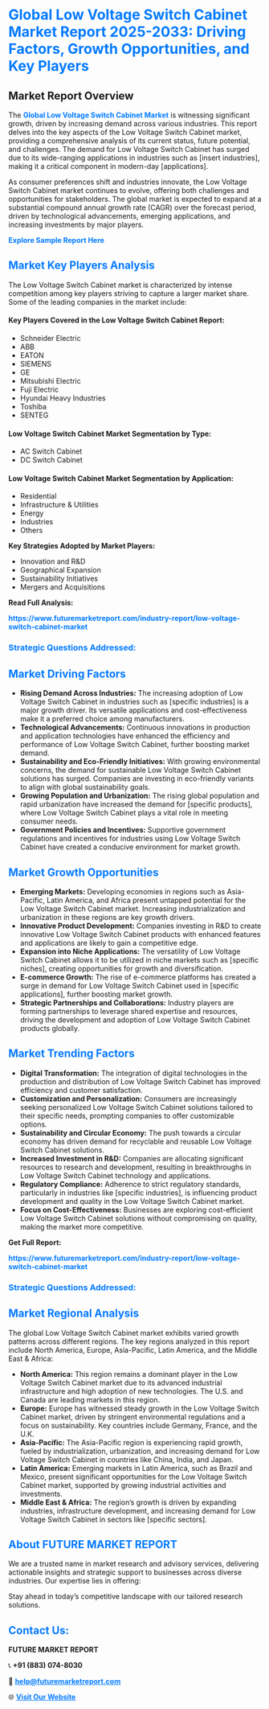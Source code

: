 <h1 style="color: #007BFF;">Global Low Voltage Switch Cabinet Market Report 2025-2033: Driving Factors, Growth Opportunities, and Key Players</h1>

<section id="overview">
<h2>Market Report Overview</h2>
<p>The <a href="https://www.futuremarketreport.com/industry-report/low-voltage-switch-cabinet-market" style="color: #007BFF; text-decoration: none;"><strong>Global Low Voltage Switch Cabinet Market</strong></a> is witnessing significant growth, driven by increasing demand across various industries. This report delves into the key aspects of the Low Voltage Switch Cabinet market, providing a comprehensive analysis of its current status, future potential, and challenges. The demand for Low Voltage Switch Cabinet has surged due to its wide-ranging applications in industries such as [insert industries], making it a critical component in modern-day [applications].</p>
<p>As consumer preferences shift and industries innovate, the Low Voltage Switch Cabinet market continues to evolve, offering both challenges and opportunities for stakeholders. The global market is expected to expand at a substantial compound annual growth rate (CAGR) over the forecast period, driven by technological advancements, emerging applications, and increasing investments by major players.</p>
</section>

<section id="overview">
<p><a href="https://www.futuremarketreport.com/request-sample/reportId=53158" style="color: #007BFF; text-decoration: none;"><strong>Explore Sample Report Here</strong></a></p>
</section>

<section id="key-players">
<h2 style="color: #007BFF;">Market Key Players Analysis</h2>
<p>The Low Voltage Switch Cabinet market is characterized by intense competition among key players striving to capture a larger market share. Some of the leading companies in the market include:</p>
<h4>Key Players Covered in the Low Voltage Switch Cabinet Report:</h4>
<ul><li>Schneider Electric</li><li>ABB</li><li>EATON</li><li>SIEMENS</li><li>GE</li><li>Mitsubishi Electric</li><li>Fuji Electric</li><li>Hyundai Heavy Industries</li><li>Toshiba</li><li>SENTEG</li></ul>
<h4>Low Voltage Switch Cabinet Market Segmentation by Type:</h4>
<ul><li>AC Switch Cabinet</li><li>DC Switch Cabinet</li></ul>

<h4>Low Voltage Switch Cabinet Market Segmentation by Application:</h4>
<ul><li>Residential</li><li>Infrastructure &amp; Utilities</li><li>Energy</li><li>Industries</li><li>Others</li></ul>
<p><strong>Key Strategies Adopted by Market Players:</strong></p>
<ul>
<li>Innovation and R&D</li>
<li>Geographical Expansion</li>
<li>Sustainability Initiatives</li>
<li>Mergers and Acquisitions</li>
</ul>
</section>

<section>
<p><strong>Read Full Analysis: </strong></p><a href="https://www.futuremarketreport.com/industry-report/low-voltage-switch-cabinet-market" style="color: #007BFF; text-decoration: none;"><strong>https://www.futuremarketreport.com/industry-report/low-voltage-switch-cabinet-market</strong></a>
<h3 style="color: #007BFF;">Strategic Questions Addressed:</h3>
</section>

<section id="driving-factors">
<h2 style="color: #007BFF;">Market Driving Factors</h2>
<ul>
<li><strong>Rising Demand Across Industries:</strong> The increasing adoption of Low Voltage Switch Cabinet in industries such as [specific industries] is a major growth driver. Its versatile applications and cost-effectiveness make it a preferred choice among manufacturers.</li>
<li><strong>Technological Advancements:</strong> Continuous innovations in production and application technologies have enhanced the efficiency and performance of Low Voltage Switch Cabinet, further boosting market demand.</li>
<li><strong>Sustainability and Eco-Friendly Initiatives:</strong> With growing environmental concerns, the demand for sustainable Low Voltage Switch Cabinet solutions has surged. Companies are investing in eco-friendly variants to align with global sustainability goals.</li>
<li><strong>Growing Population and Urbanization:</strong> The rising global population and rapid urbanization have increased the demand for [specific products], where Low Voltage Switch Cabinet plays a vital role in meeting consumer needs.</li>
<li><strong>Government Policies and Incentives:</strong> Supportive government regulations and incentives for industries using Low Voltage Switch Cabinet have created a conducive environment for market growth.</li>
</ul>
</section>

<section id="growth-opportunities">
<h2 style="color: #007BFF;">Market Growth Opportunities</h2>
<ul>
<li><strong>Emerging Markets:</strong> Developing economies in regions such as Asia-Pacific, Latin America, and Africa present untapped potential for the Low Voltage Switch Cabinet market. Increasing industrialization and urbanization in these regions are key growth drivers.</li>
<li><strong>Innovative Product Development:</strong> Companies investing in R&D to create innovative Low Voltage Switch Cabinet products with enhanced features and applications are likely to gain a competitive edge.</li>
<li><strong>Expansion into Niche Applications:</strong> The versatility of Low Voltage Switch Cabinet allows it to be utilized in niche markets such as [specific niches], creating opportunities for growth and diversification.</li>
<li><strong>E-commerce Growth:</strong> The rise of e-commerce platforms has created a surge in demand for Low Voltage Switch Cabinet used in [specific applications], further boosting market growth.</li>
<li><strong>Strategic Partnerships and Collaborations:</strong> Industry players are forming partnerships to leverage shared expertise and resources, driving the development and adoption of Low Voltage Switch Cabinet products globally.</li>
</ul>
</section>

<section id="trending-factors">
<h2 style="color: #007BFF;">Market Trending Factors</h2>
<ul>
<li><strong>Digital Transformation:</strong> The integration of digital technologies in the production and distribution of Low Voltage Switch Cabinet has improved efficiency and customer satisfaction.</li>
<li><strong>Customization and Personalization:</strong> Consumers are increasingly seeking personalized Low Voltage Switch Cabinet solutions tailored to their specific needs, prompting companies to offer customizable options.</li>
<li><strong>Sustainability and Circular Economy:</strong> The push towards a circular economy has driven demand for recyclable and reusable Low Voltage Switch Cabinet solutions.</li>
<li><strong>Increased Investment in R&D:</strong> Companies are allocating significant resources to research and development, resulting in breakthroughs in Low Voltage Switch Cabinet technology and applications.</li>
<li><strong>Regulatory Compliance:</strong> Adherence to strict regulatory standards, particularly in industries like [specific industries], is influencing product development and quality in the Low Voltage Switch Cabinet market.</li>
<li><strong>Focus on Cost-Effectiveness:</strong> Businesses are exploring cost-efficient Low Voltage Switch Cabinet solutions without compromising on quality, making the market more competitive.</li>
</ul>
</section>

<section>
<p><strong>Get Full Report: </strong></p><a href="https://www.futuremarketreport.com/industry-report/low-voltage-switch-cabinet-market" style="color: #007BFF; text-decoration: none;"><strong>https://www.futuremarketreport.com/industry-report/low-voltage-switch-cabinet-market</strong></a>
<h3 style="color: #007BFF;">Strategic Questions Addressed:</h3>
</section>


<section id="regional-analysis">
<h2 style="color: #007BFF;">Market Regional Analysis</h2>
<p>The global Low Voltage Switch Cabinet market exhibits varied growth patterns across different regions. The key regions analyzed in this report include North America, Europe, Asia-Pacific, Latin America, and the Middle East & Africa:</p>
<ul>
<li><strong>North America:</strong> This region remains a dominant player in the Low Voltage Switch Cabinet market due to its advanced industrial infrastructure and high adoption of new technologies. The U.S. and Canada are leading markets in this region.</li>
<li><strong>Europe:</strong> Europe has witnessed steady growth in the Low Voltage Switch Cabinet market, driven by stringent environmental regulations and a focus on sustainability. Key countries include Germany, France, and the U.K.</li>
<li><strong>Asia-Pacific:</strong> The Asia-Pacific region is experiencing rapid growth, fueled by industrialization, urbanization, and increasing demand for Low Voltage Switch Cabinet in countries like China, India, and Japan.</li>
<li><strong>Latin America:</strong> Emerging markets in Latin America, such as Brazil and Mexico, present significant opportunities for the Low Voltage Switch Cabinet market, supported by growing industrial activities and investments.</li>
<li><strong>Middle East & Africa:</strong> The region’s growth is driven by expanding industries, infrastructure development, and increasing demand for Low Voltage Switch Cabinet in sectors like [specific sectors].</li>
</ul>
</section>

<footer>
<h2 style="color: #007BFF;">About FUTURE MARKET REPORT</h2>
<p>We are a trusted name in market research and advisory services, delivering actionable insights and strategic support to businesses across diverse industries. Our expertise lies in offering:</p>

<p>Stay ahead in today’s competitive landscape with our tailored research solutions.</p>

<h2 style="color: #007BFF;">Contact Us:</h2>
<p><strong>FUTURE MARKET REPORT</strong></p>
<p>📞 <strong>+91 (883) 074-8030</strong></p>
<p>📧 <strong><a href="mailto:help@futuremarketreport.com" style="color: #007BFF;">help@futuremarketreport.com</a></strong></p>
<p>🌐 <strong><a href="https://www.futuremarketreport.com/" style="color: #007BFF;">Visit Our Website</a></strong></p>
</footer>